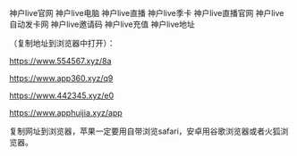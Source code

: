 神户live官网
神户live电脑
神户live直播
神户live季卡
神户live直播官网
神户live自动发卡网
神户live邀请码
神户live充值
神户live地址

（复制地址到浏览器中打开）：

https://www.554567.xyz/8a

https://www.app360.xyz/q9

https://www.442345.xyz/e0

https://www.apphuijia.xyz/app

复制网址到浏览器，苹果一定要用自带浏览safari，安卓用谷歌浏览器或者火狐浏览器。
